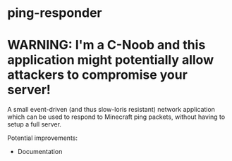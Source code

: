 # ping-responder

# WARNING: I'm a C-Noob and this application might potentially allow attackers to compromise your server!

A small event-driven (and thus slow-loris resistant) network application which can be used to respond to Minecraft ping packets, without having to setup a full server.

Potential improvements:

* Documentation

